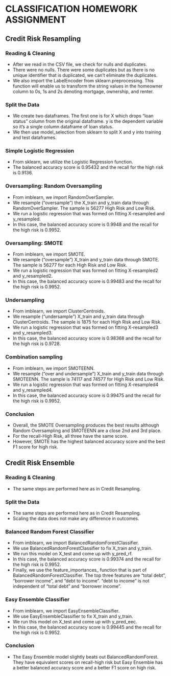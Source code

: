 # CLASSIFICATION HOMEWORK ASSIGNMENT

## Credit Risk Resampling

### Reading & Cleaning
- After we read in the CSV file, we check for nulls and duplicates.
- There were no nulls.   There were some duplicates but as there is no unique identifier that is duplicated, we can’t eliminate the duplicates.
- We also import the LabelEncoder from sklearn.preprocessing.   This function will enable us to transform the string values in the homeowner column to 0s, 1s and 2s denoting mortgage, ownership, and renter.

### Split the Data
- We create two dataframes.  The first one is for X which drops “loan status” column from the original dataframe.   y is the dependent variable so it’s a single column dataframe of loan status.
- We then use model_selection from sklearn to split X and y into training and test dataframes.  

### Simple Logistic Regression
- From sklearn, we utilize the Logistic Regression function.
- The balanced accuracy score is 0.95432 and the recall for the high risk is 0.9136.

### Oversampling:  Random Oversampling
- From imblearn, we import RandomOverSampler.
- We resample (“oversample”) the X_train and y_train data through RandomOverSampler.   The sample is 56277 High Risk and Low Risk.
- We run a logistic regression that was formed on fitting X-resampled and y_resampled. 
- In this case, the balanced accuracy score is 0.9948 and the recall for the high risk is 0.9952.    


### Oversampling:  SMOTE
- From imblearn, we import SMOTE.
- We resample (“oversample”) X_train and y_train data through SMOTE.   The sample is 56277 for each High Risk and Low Risk.
- We run a logistic regression that was formed on fitting X-resampled2 and y_resampled2. 
- In this case, the balanced accuracy score is 0.99483 and the recall for the high risk is 0.9952.    


### Undersampling
- From imblearn, we import ClusterCentroids.
- We resample (“undersample”) X_train and y_train data through ClusterCentroids.   The sample is 1875 for each High Risk and Low Risk.
- We run a logistic regression that was formed on fitting X-resampled3 and y_resampled3. 
- In this case, the balanced accuracy score is 0.98368 and the recall for the high risk is 0.9728.    


### Combination sampling
- From imblearn, we import SMOTEENN.
- We resample (“over and undersample”) X_train and y_train data through SMOTEENN.   The sample is 74117 and 74577 for High Risk and Low Risk.  
- We run a logistic regression that was formed on fitting X-resampled4 and y_resampled4. 
- In this case, the balanced accuracy score is 0.99475 and the recall for the high risk is 0.9952.    

### Conclusion
- Overall, the SMOTE Oversampling produces the best results although Random Oversampling and SMOTEENN are a close 2nd and 3rd place.  
- For the recall-High Risk, all three have the same score.   
- However, SMOTE has the highest balanced accuracy score and the best F1 score for high risk.




## Credit Risk Ensemble

### Reading & Cleaning
- The same steps are performed here as in Credit Resampling.
 
### Split the Data
- The same steps are performed here as in Credit Resampling.
- Scaling the data does not make any difference in outcomes.

### Balanced Random Forest Classifier
- From imblearn, we import BalancedRandomForestClassifier.  
- We use BalancedRandomForestClassifier to fix X_train and y_train.
- We run this model on X_test and come up with y_pred_rf.  
- In this case, the balanced accuracy score is 0.99374 and the recall for the high risk is 0.9952.    
- Finally, we use the feature_importances_ function that is part of BalancedRandomForestClassifier.   The top three features are “total debt”, “borrower income”, and “debt to income”.  “debt to income” is not independent of “total debt” and “borrower income”.  

### Easy Ensemble Classifier
- From imblearn, we import EasyEnsembleClassifier.  
- We use EasyEnsembleClassifier to fix X_train and y_train.
- We run this model on X_test and come up with y_pred_eec.  
- In this case, the balanced accuracy score is 0.99445 and the recall for the high risk is 0.9952.    

### Conclusion
- The Easy Ensemble model slightly beats out BalancedRandomForest.   They have equivalent scores on recall-high risk but Easy Ensemble has a better balanced accuracy score and a better F1 score on high risk.  
